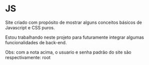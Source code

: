 # JS
Site criado com propósito de mostrar alguns conceitos básicos de Javascript e CSS puros.

Estou trabalhando neste projeto para futuramente integrar algumas funcionalidades de back-end.

Obs: com a nota acima, o usuario e senha padrão do site são respectivamente: root
